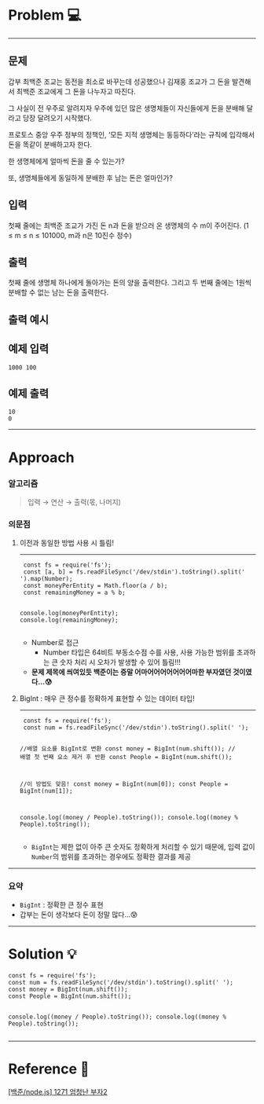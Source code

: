 <h1 id="problem-💻">Problem 💻</h1>
<hr />
<h2 id="문제">문제</h2>
<p>갑부 최백준 조교는 동전을 최소로 바꾸는데 성공했으나 김재홍 조교가 그 돈을 발견해서 최백준 조교에게 그 돈을 나누자고 따진다.</p>
<p>그 사실이 전 우주로 알려지자 우주에 있던 많은 생명체들이 자신들에게 돈을 분배해 달라고 당장 달려오기 시작했다.</p>
<p>프로토스 중앙 우주 정부의 정책인, ‘모든 지적 생명체는 동등하다’라는 규칙에 입각해서 돈을 똑같이 분배하고자 한다.</p>
<p>한 생명체에게 얼마씩 돈을 줄 수 있는가?</p>
<p>또, 생명체들에게 동일하게 분배한 후 남는 돈은 얼마인가?</p>
<h2 id="입력">입력</h2>
<p>첫째 줄에는 최백준 조교가 가진 돈 n과 돈을 받으러 온 생명체의 수 m이 주어진다. (1 ≤ m ≤ n ≤ 101000, m과 n은 10진수 정수)</p>
<h2 id="출력">출력</h2>
<p>첫째 줄에 생명체 하나에게 돌아가는 돈의 양을 출력한다. 그리고 두 번째 줄에는 1원씩 분배할 수 없는 남는 돈을 출력한다.</p>
<h2 id="출력-예시">출력 예시</h2>
<h2 id="예제-입력">예제 입력</h2>
<pre><code>1000 100</code></pre><h2 id="예제-출력">예제 출력</h2>
<pre><code>10
0</code></pre><hr />
<h1 id="approach">Approach</h1>
<h3 id="알고리즘">알고리즘</h3>
<blockquote>
<p>입력 → 연산 → 출력(몫, 나머지)</p>
</blockquote>
<h3 id="의문점">의문점</h3>
<ol>
<li><p>이전과 동일한 방법 사용 시 틀림!</p>
<hr />
<pre><code class="language-jsx"> const fs = require('fs');
 const [a, b] = fs.readFileSync('/dev/stdin').toString().split(' ').map(Number);
 const moneyPerEntity = Math.floor(a / b);
 const remainingMoney = a % b;

 console.log(moneyPerEntity);
 console.log(remainingMoney);</code></pre>
<ul>
<li>Number로 접근<ul>
<li>Number 타입은 64비트 부동소수점 수를 사용, 사용 가능한 범위를 초과하는 큰 숫자 처리 시 오차가 발생할 수 있어 틀림!!!</li>
</ul>
</li>
<li><strong>문제 제목에 씌여있듯 백준이는 증말 어마어어어어어어어마한 부자였던 것이였다…😰</strong></li>
</ul>
</li>
<li><p>BigInt : 매우 큰 정수를 정확하게 표현할 수 있는 데이터 타입!</p>
<hr />
<pre><code class="language-jsx"> const fs = require('fs');
 const num = fs.readFileSync('/dev/stdin').toString().split(' ');

 //배열 요소를 BigInt로 변환
 const money = BigInt(num.shift()); // 배열 첫 번째 요소 제거 후 반환
 const People = BigInt(num.shift());

 //이 방법도 맞음!
 const money = BigInt(num[0]);
 const People = BigInt(num[1]);

 console.log((money / People).toString());
 console.log((money % People).toString());</code></pre>
<ul>
<li><code>BigInt</code>는 제한 없이 아주 큰 숫자도 정확하게 처리할 수 있기 때문에, 입력 값이 <code>Number</code>의 범위를 초과하는 경우에도 정확한 결과를 제공</li>
</ul>
</li>
</ol>
<hr />
<h3 id="요약">요약</h3>
<ul>
<li><code>BigInt</code> : 정확한 큰 정수 표현</li>
<li>갑부는 돈이 생각보다 돈이 정말 많다…😰</li>
</ul>
<hr />
<h1 id="solution-💡">Solution 💡</h1>
<pre><code class="language-jsx">const fs = require('fs');
const num = fs.readFileSync('/dev/stdin').toString().split(' ');
const money = BigInt(num.shift());
const People = BigInt(num.shift());

console.log((money / People).toString());
console.log((money % People).toString());</code></pre>
<hr />
<h1 id="reference-📄">Reference 📄</h1>
<p><a href="https://hyemgu.tistory.com/372">[백준/node.js] 1271 엄청난 부자2</a></p>